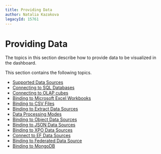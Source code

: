 ```yaml
---
title: Providing Data
author: Natalia Kazakova
legacyId: 15761
---
```

# Providing Data
The topics in this section describe how to provide data to be visualized in the dashboard.

This section contains the following topics.
* [Supported Data Sources](providing-data/supported-data-sources.md)
* [Connecting to SQL Databases](providing-data/connecting-to-sql-databases.md)
* [Connecting to OLAP cubes](providing-data/connecting-to-olap-cubes.md)
* [Binding to Microsoft Excel Workbooks](providing-data/binding-to-microsoft-excel-workbooks.md)
* [Binding to CSV Files](providing-data/binding-to-csv-files.md)
* [Binding to Extract Data Sources](providing-data/binding-to-extract-data-sources.md)
* [Data Processing Modes](providing-data/data-processing-modes.md)
* [Binding to Object Data Sources](providing-data/binding-to-object-data-sources.md)
* [Binding to JSON Data Sources](providing-data/binding-to-json-data-sources.md)
* [Binding to XPO Data Sources](providing-data/binding-to-XPO-data-sources.md)
* [Connect to EF Data Sources](providing-data/connect-to-ef-data-sources.md)
* [Binding to Federated Data Source](providing-data/binding-to-federated-data-source.md)
* [Binding to MongoDB](providing-data/binding-to-mongodb.md)
